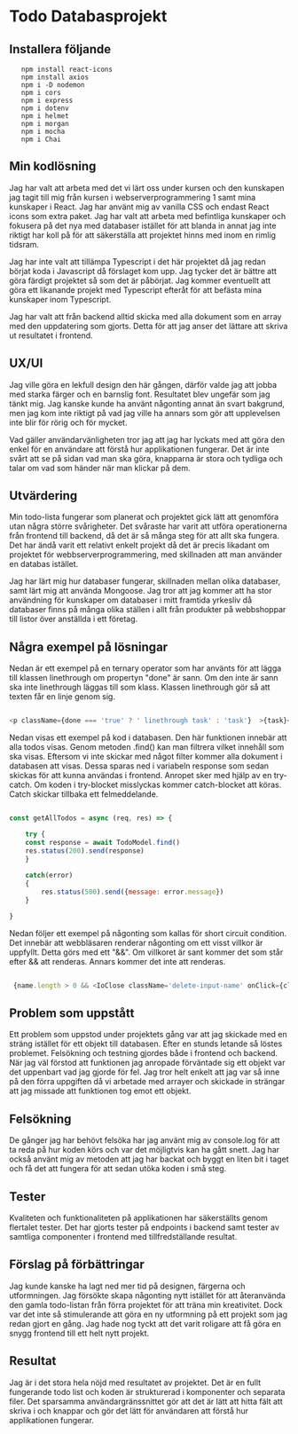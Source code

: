 
# Todo Databasprojekt

## Installera följande

```shell
   npm install react-icons
   npm install axios
   npm i -D nodemon
   npm i cors
   npm i express
   npm i dotenv
   npm i helmet
   npm i morgan 
   npm i mocha
   npm i Chai
```

## Min kodlösning

Jag har valt att arbeta med det vi lärt oss under kursen och den kunskapen jag tagit till mig från kursen i webserverprogrammering 1 samt mina kunskaper i React. Jag har använt mig av vanilla CSS och endast React icons som extra paket. Jag har valt att arbeta med befintliga kunskaper och fokusera på det nya med databaser istället för att blanda in annat jag inte riktigt har koll på för att säkerställa att projektet hinns med inom en rimlig tidsram.

Jag har inte valt att tillämpa Typescript i det här projektet då jag redan börjat koda i Javascript då förslaget kom upp. Jag tycker det är bättre att göra färdigt projektet så som det är påbörjat. Jag kommer eventuellt att göra ett likanande projekt med Typescript efteråt för att befästa mina kunskaper inom Typescript.

Jag har valt att från backend alltid skicka med alla dokument som en array med den uppdatering som gjorts. Detta för att jag anser det lättare att skriva ut resultatet i frontend.  

## UX/UI

Jag ville göra en lekfull design den här gången, därför valde jag att jobba med starka färger och en barnslig font. Resultatet blev ungefär som jag tänkt mig. Jag kanske kunde ha använt någonting annat än svart bakgrund, men jag kom inte riktigt på vad jag ville ha annars som gör att upplevelsen inte blir för rörig och för mycket.

Vad gäller användarvänligheten tror jag att jag har lyckats med att göra den enkel för en användare att förstå hur applikationen fungerar. Det är inte svårt att se på sidan vad man ska göra, knapparna är stora och tydliga och talar om vad som händer när man klickar på dem.

## Utvärdering

Min todo-lista fungerar som planerat och projektet gick lätt att genomföra utan några större svårigheter. Det svåraste har varit att utföra operationerna från frontend till backend, då det är så många steg för att allt ska fungera. Det har ändå varit ett relativt enkelt projekt då det är precis likadant om projektet för webbserverprogrammering, med skillnaden att man använder en databas istället.

Jag har lärt mig hur databaser fungerar, skillnaden mellan olika databaser, samt lärt mig att använda Mongoose. Jag tror att jag kommer att ha stor användning för kunskaper om databaser i mitt framtida yrkesliv då databaser finns på många olika ställen i allt från produkter på webbshoppar till listor över anställda i ett företag.

## Några exempel på lösningar

Nedan är ett exempel på en ternary operator som har använts för att lägga till klassen linethrough om propertyn "done" är sann. Om den inte är sann ska inte linethrough läggas till som klass. Klassen linethrough gör så att texten får en linje genom sig.

```javascript

<p className={done === 'true' ? ' linethrough task' : 'task'}  >{task}</p>

```

Nedan visas ett exempel på kod i databasen. Den här funktionen innebär att alla todos visas. Genom metoden .find() kan man filtrera vilket innehåll som ska visas. Eftersom vi inte skickar med något filter kommer alla dokument i databasen att visas. Dessa sparas ned i variabeln response som sedan skickas för att kunna användas i frontend. Anropet sker med hjälp av en try-catch. Om koden i try-blocket misslyckas kommer catch-blocket att köras. Catch skickar tillbaka ett felmeddelande.

```javascript

const getAllTodos = async (req, res) => {

    try {
    const response = await TodoModel.find()
    res.status(200).send(response)
    } 
    
    catch(error) 
    {
        res.status(500).send({message: error.message})
    }

}

```

Nedan följer ett exempel på någonting som kallas för short circuit condition. Det innebär att webbläsaren renderar någonting om ett visst villkor är uppfyllt. Detta görs med ett "&&". Om villkoret är sant kommer det som står efter && att renderas. Annars kommer det inte att renderas.

```javascript

 {name.length > 0 && <IoClose className='delete-input-name' onClick={clearName}/>}

 ```

## Problem som uppstått

Ett problem som uppstod under projektets gång var att jag skickade med en sträng istället för ett objekt till databasen. Efter en stunds letande så löstes problemet. Felsökning och testning gjordes både i frontend och backend. När jag väl förstod att funktionen jag anropade förväntade sig ett objekt var det uppenbart vad jag gjorde för fel. Jag tror helt enkelt att jag var så inne på den förra uppgiften då vi arbetade med arrayer och skickade in strängar att jag missade att funktionen tog emot ett objekt.

## Felsökning

De gånger jag har behövt felsöka har jag använt mig av console.log för att ta reda på hur koden körs och var det möjligtvis kan ha gått snett. Jag har också använt mig av metoden att jag har backat och byggt en liten bit i taget och få det att fungera för att sedan utöka koden i små steg.

## Tester

Kvaliteten och funktionaliteten på applikationen har säkerställts genom flertalet tester. Det har gjorts tester på endpoints i backend samt tester av samtliga componenter i frontend med tillfredställande resultat.

## Förslag på förbättringar

Jag kunde kanske ha lagt ned mer tid på designen, färgerna och utformningen. Jag försökte skapa någonting nytt istället för att återanvända den gamla todo-listan från förra projektet för att träna min kreativitet. Dock var det inte så stimulerande att göra en ny utformning på ett projekt som jag redan gjort en gång. Jag hade nog tyckt att det varit roligare att få göra en snygg frontend till ett helt nytt projekt.

## Resultat

Jag är i det stora hela nöjd med resultatet av projektet. Det är en fullt fungerande todo list och koden är strukturerad i komponenter och separata filer. Det sparsamma användargränssnittet gör att det är lätt att hitta fält att skriva i och knappar och gör det lätt för användaren att förstå hur applikationen fungerar.


